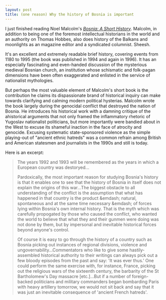 ```yaml
---
layout: post
title: (one reason) Why the history of Bosnia is important
---
```


I just finished reading Noel Malcolm's [_Bosnia: A Short History_](http://books.google.com/books/about/Bosnia.html?id=Cvk6oMf9R7AC). Malcolm, in  addition to being one of the foremost intellectual historians in the world and an authority on Thomas Hobbes, also does history of the Balkans and moonlights as an magazine editor and a syndicated columnist. Sheesh.

It's an excellent and extremely readable brief history, covering events from 1180 to 1995 (the book was published in 1994 and again in 1996). It has an especially fascinating and even-handed discussion of the mysterious medieval Bosnian church, an institution whose schismatic and folk-pagan dimensions have been often exaggerated and enlisted in the service of nationalist mythologies.

But perhaps the most valuable element of Malcolm's short book is the contribution he claims its dispassionate brand of historical inquiry can make towards clarifying and calming modern political hysterias. Malcolm wrote the book largely during the genocidal conflict that destroyed the nation of Bosnia. He introduces his historical work with a damning critique of the ahistorical arguments that not only framed the inflammatory rhetoric of Yugoslav nationalist politicians, but more importantly were bandied about in the West to excuse its shameful inaction in the face of atrocity and genocide. Excusing systematic state-sponsored violence as the simple playing-out of "ancient ethnic hatreds" was a common refrain among British and American statesmen and journalists in the 1990s and still is today.

Here is an excerpt:

<blockquote>
	<p>The years 1992 and 1993 will be remembered as the years in which a European country was destoryed...</p>
	<p>Pardoxically, the most important reason for studying Bosnia's history is that it enables one to see that the history of Bosnia in itself does not explain the origins of this war...The biggest obstacle to all understanding of the conflict is the assumption that what has happened in that country is the product &emdash; natural, spontaneous and at the same time necessary &emdash; of forces lying within Bosnia's own internal history. That is the myth which was carefully propogated by those who caused the conflict, who wanted the world to believe that what they and their gunmen were doing was not done by them, but by impersonal and inevitable historical forces beyond anyone's control.</p>
	<p>Of course it is easy to go through the history of a country such as Bosnia picking out instances of regional divisions, violence and ungovernability...Commentators who like to give some hastily-assembled historical authority to their writings can always pick out a few bloody episodes from the past and say: 'It was ever thus.' One could perform the same exercise with, for instance, France, picking out the religious wars of the sixteenth century, the barbarity of the St Bartholomew's Day massacre [etc.]...But if a number of foreign-backed politicians and military commanders began bombarding Paris with heavy artillery tomorrow, we would not sit back and say that it was just an inevitable consequence of 'ancient French hatreds'.</p>
</blockquote>